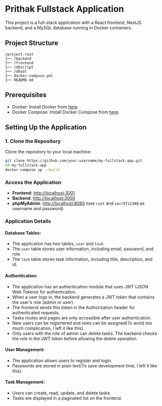 # Prithak Fullstack Application

This project is a full-stack application with a React frontend, NestJS backend, and a MySQL database running in Docker containers.

## Project Structure
```
/project-root
├── /backend
├── /frontend
├── /dbscript
├── /dbvol
├── docker-compose.yml
├── README.md
```

## Prerequisites

- Docker: Install Docker from [here](https://docs.docker.com/get-docker/).
- Docker Compose: Install Docker Compose from [here](https://docs.docker.com/compose/install/).

## Setting Up the Application

### 1. Clone the Repository

Clone the repository to your local machine:

```bash
git clone https://github.com/your-username/my-fullstack-app.git
cd my-fullstack-app
docker-compose up --build
```
### Access the Application

* **Frontend**: [http://localhost:3001](http://localhost:3001)
* **Backend**: [http://localhost:3000](http://localhost:3000)
* **phpMyAdmin**: [http://localhost:8080](http://localhost:8080) (use `root` and `secrET123#@` as username and password)

### Application Details

#### Database Tables:

* The application has two tables, `user` and `task`.
* The `user` table stores user information, including email, password, and role.
* The `task` table stores task information, including title, description, and id.

#### Authentication:

* The application has an authentication module that uses JWT (JSON Web Tokens) for authentication.
* When a user logs in, the backend generates a JWT token that contains the user's role (admin or user).
* The frontend sends this token in the Authorization header for authenticated requests.
* Tasks routes and pages are only accessible after user authentication.
* New users can be regisrtered and roles can be assigned(To avoid too much complication, I left it like this).
* Only users with the role of admin can delete tasks. The backend checks the role in the JWT token before allowing the delete operation.

#### User Management:

* The application allows users to register and login.
* Passwords are stored in plain text(To save development time, I left it like this).

#### Task Management:

* Users can create, read, update, and delete tasks.
* Tasks are displayed in a paginated list on the frontend.